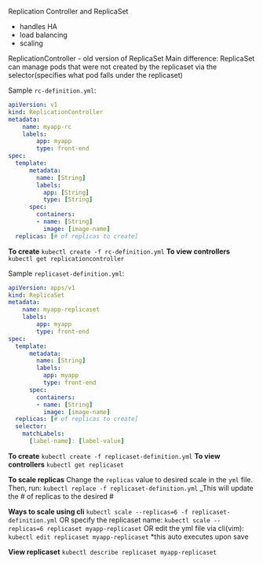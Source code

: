 Replication Controller and ReplicaSet
- handles HA
- load balancing
- scaling

ReplicationController - old version of ReplicaSet
Main difference:
ReplicaSet can manage pods that were not created by the replicaset via the selector(specifies what pod falls under the replicaset)

Sample `rc-definition.yml`:

```yml
apiVersion: v1
kind: ReplicationController
metadata:
    name: myapp-rc
    labels:
        app: myapp
        type: front-end
spec:
  template:
      metadata:
        name: [String]
        labels:
          app: [String]
          type: [String]
      spec:
        containers:
        - name: [String]
          image: [image-name]
  replicas: [# of replicas to create]         
```

**To create**
`kubectl create -f rc-definition.yml`
**To view controllers**
`kubectl get replicationcontroller`


Sample `replicaset-definition.yml`:

```yml
apiVersion: apps/v1
kind: ReplicaSet
metadata:
    name: myapp-replicaset
    labels:
        app: myapp
        type: front-end
spec:
  template:
      metadata:
        name: [String]
        labels:
          app: myapp
          type: front-end
      spec:
        containers:
        - name: [String]
          image: [image-name]
  replicas: [# of replicas to create]
  selector:
    matchLabels:
      [label-name]: [label-value]        
```

**To create**
`kubectl create -f replicaset-definition.yml`
**To view controllers**
`kubectl get replicaset`

**To scale replicas**
Change the `replicas` value to desired scale in the `yml` file. Then, run:
`kubectl replace -f replicaset-definition.yml`
_This will update the # of replicas to the desired #

**Ways to scale using cli**
`kubectl scale --replicas=6 -f replicaset-definition.yml`
OR specify the replicaset name:
`kubectl scale --replicas=6 replicaset myapp-replicaset`
OR edit the yml file via cli(vim):
`kubectl edit replicaset myapp-replicaset`
*this auto executes upon save

**View replicaset**
`kubectl describe replicaset myapp-replicaset`